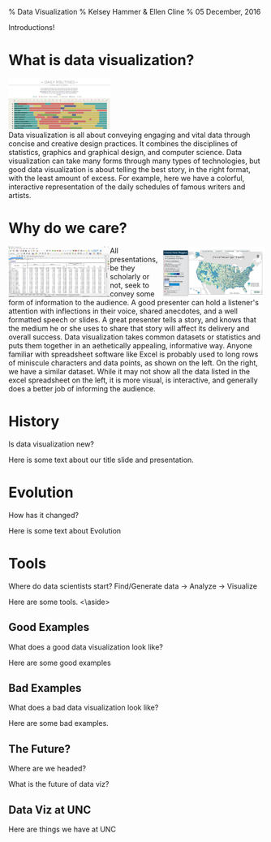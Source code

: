 % Data Visualization
% Kelsey Hammer & Ellen Cline
% 05 December, 2016

<aside class="notes">
Introductions! 
</aside>

# What is data visualization?

<img src="dv1.jpg"  height="100" width="200">
<aside class="notes">
Data visualization is all about conveying engaging and vital data through concise and creative design practices. 
It combines the disciplines of statistics, graphics and graphical design, and computer science.
Data visualization can take many forms through many types of technologies, but good data visualization is about telling the best story, 
in the right format, with the least amount of excess. 
For example, here we have a colorful, interactive representation of the daily schedules of famous writers and artists. 
</aside>

# Why do we care?

<img src="excel.PNG" height="100" width="200" align="left">
<img src="dv7.jpg" height="100" width="200" align="right">
<aside class="notes">
All presentations, be they scholarly or not, seek to convey some form of information to the audience. 
A good presenter can hold a listener's attention with inflections in their voice, shared anecdotes, and a well formatted speech or slides.
A great presenter tells a story, and knows that the medium he or she uses to share that story will affect its delivery and overall success.
Data visualization takes common datasets or statistics and puts them together in an aethetically appealing, informative way.
Anyone familiar with spreadsheet software like Excel is probably used to long rows of miniscule characters and data points, as shown on the left.
On the right, we have a similar dataset. While it may not show all the data listed in the excel spreadsheet on the left,
it is more visual, is interactive, and generally does a better job of informing the audience.
</aside>

# History
Is data visualization new?
<aside class="notes">
Here is some text about our title slide and presentation.
</aside>

# Evolution
 How has it changed?
<aside class="notes">
Here is some text about Evolution
</aside>

# Tools

Where do data scientists start?
Find/Generate data -> Analyze -> Visualize
<aside class="notes">
Here are some tools.
<\aside>

# Good Examples

What does a good data visualization look like?
<aside class="notes">
Here are some good examples
</aside>

# Bad Examples

What does a bad data visualization look like?
<aside class="notes">
Here are some bad examples.
</aside>

# The Future?

Where are we headed?
<aside class="notes">
What is the future of data viz?
</aside>

# Data Viz at UNC

<aside class="notes">
Here are things we have at UNC
</aside>